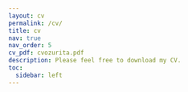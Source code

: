 ```yaml
---
layout: cv
permalink: /cv/
title: cv
nav: true
nav_order: 5
cv_pdf: cvozurita.pdf
description: Please feel free to download my CV.
toc:
  sidebar: left
---
```

